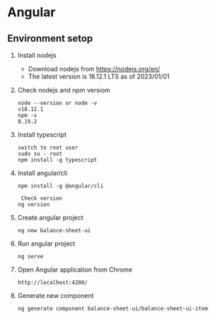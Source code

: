 # Angular
## Environment setop
1. Install nodejs
   - Download nodejs from https://nodejs.org/en/
   - The latest version is 18.12.1 LTS as of 2023/01/01
2. Check nodejs and npm versiom
     ```
   node --version or node -v
   v18.12.1
   npm -v
   8.19.2
    ```
3. Install typescript
    ```
   switch to root user
   sudo su - root
   npm install -g typescript
   ```
4. Install angular/cli
    ```
   npm install -g @angular/cli
   ```
   ```
    Check version
   ng version
    ```
5. Create angular project
    ```
   ng new balance-sheet-ui
   ```

6. Run angular project
    ```
   ng serve
   ```
7. Open Angular application from Chrome
    ```
   http://localhost:4200/
   ```
6. Generate new component
    ```
   ng generate component balance-sheet-ui/balance-sheet-ui-item
   ```